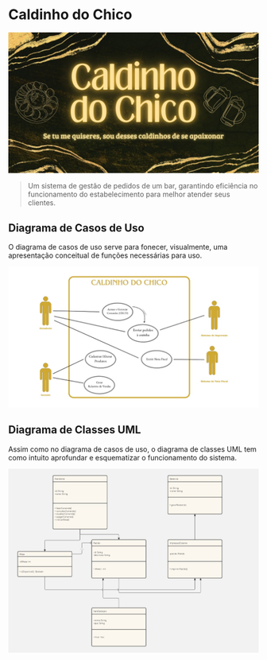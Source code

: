 # Caldinho do Chico
<img src="images\se tu me quiseres.jpg" alt="Exemplo imagem">

> Um sistema de gestão de pedidos de um bar, garantindo eficiência no funcionamento do estabelecimento para melhor atender seus clientes.

## Diagrama de Casos de Uso

O diagrama de casos de uso serve para fonecer, visualmente, uma apresentação conceitual de funções necessárias para uso.

<img src="images\Diagrama de casos de uso.jpeg" alt="Exemplo imagem">

## Diagrama de Classes UML

Assim como no diagrama de casos de uso, o diagrama de classes UML tem como intuito aprofundar e esquematizar o funcionamento do sistema.

<img src="images\Diagrama UML (1).jpg" alt="Exemplo imagem">
